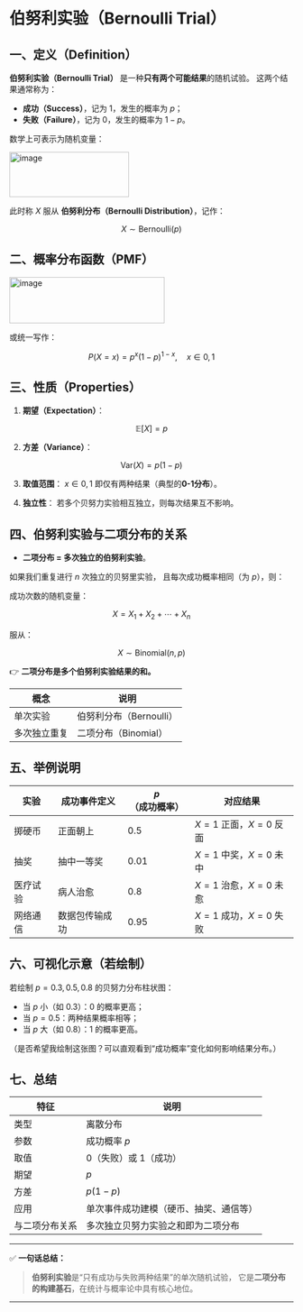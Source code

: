 # 伯努利实验（Bernoulli Trial）

## 一、定义（Definition）

**伯努利实验（Bernoulli Trial）** 是一种**只有两个可能结果**的随机试验。
这两个结果通常称为：

* **成功（Success）**，记为 1，发生的概率为 $p$；
* **失败（Failure）**，记为 0，发生的概率为 $1 - p$。

数学上可表示为随机变量：

<img width="212" height="80" alt="image" src="https://github.com/user-attachments/assets/a61091db-2695-4a95-9ad6-01f47a1aa9af" />


此时称 $X$ 服从 **伯努利分布（Bernoulli Distribution）**，记作：

$$
X \sim \text{Bernoulli}(p)
$$



## 二、概率分布函数（PMF）

<img width="275" height="82" alt="image" src="https://github.com/user-attachments/assets/674c188e-75e0-41f3-9375-8f2597bd2b4b" />


或统一写作：

$$
P(X = x) = p^x (1 - p)^{1 - x}, \quad x \in {0,1}
$$



## 三、性质（Properties）

1. **期望（Expectation）**：

$$
\mathbb{E}[X] = p
$$

2. **方差（Variance）**：

$$
\mathrm{Var}(X) = p(1 - p)
$$

3. **取值范围**： $x \in {0, 1}$
   即仅有两种结果（典型的**0-1分布**）。

4. **独立性**：
   若多个贝努力实验相互独立，则每次结果互不影响。



## 四、伯努利实验与二项分布的关系

* **二项分布 = 多次独立的伯努利实验**。

如果我们重复进行 $n$ 次独立的贝努里实验，
且每次成功概率相同（为 $p$），则：

成功次数的随机变量：

$$
X = X_1 + X_2 + \cdots + X_n
$$

服从：

$$
X \sim \text{Binomial}(n, p)
$$

👉 **二项分布是多个伯努利实验结果的和。**

| 概念     | 说明               |
| ------ | ---------------- |
| 单次实验   | 伯努利分布（Bernoulli） |
| 多次独立重复 | 二项分布（Binomial）   |



## 五、举例说明

| 实验   | 成功事件定义  | $p$（成功概率） | 对应结果              |
| ---- | ------- | --------- | ----------------- |
| 掷硬币  | 正面朝上    | 0.5       | $X=1$ 正面，$X=0$ 反面 |
| 抽奖   | 抽中一等奖   | 0.01      | $X=1$ 中奖，$X=0$ 未中 |
| 医疗试验 | 病人治愈    | 0.8       | $X=1$ 治愈，$X=0$ 未愈 |
| 网络通信 | 数据包传输成功 | 0.95      | $X=1$ 成功，$X=0$ 失败 |



## 六、可视化示意（若绘制）

若绘制 $p = 0.3, 0.5, 0.8$ 的贝努力分布柱状图：

* 当 $p$ 小（如 0.3）：0 的概率更高；
* 当 $p=0.5$：两种结果概率相等；
* 当 $p$ 大（如 0.8）：1 的概率更高。

（是否希望我绘制这张图？可以直观看到“成功概率”变化如何影响结果分布。）



## 七、总结

| 特征      | 说明                  |
| ------- | ------------------- |
| 类型      | 离散分布                |
| 参数      | 成功概率 $p$            |
| 取值      | 0（失败）或 1（成功）        |
| 期望      | $p$                 |
| 方差      | $p(1-p)$            |
| 应用      | 单次事件成功建模（硬币、抽奖、通信等） |
| 与二项分布关系 | 多次独立贝努力实验之和即为二项分布   |

---

✅ **一句话总结：**

> **伯努利实验**是“只有成功与失败两种结果”的单次随机试验，
> 它是**二项分布的构建基石**，在统计与概率论中具有核心地位。

---



